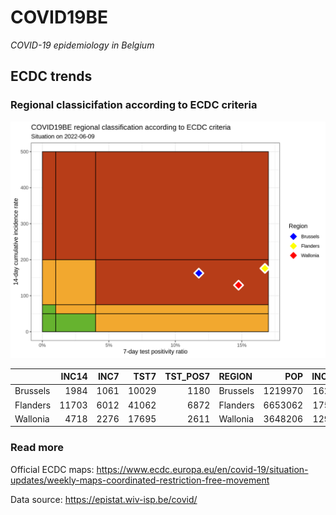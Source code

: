 
# COVID19BE

*COVID-19 epidemiology in Belgium*

## ECDC trends

### Regional classicifation according to ECDC criteria

![](COVID9BE-ecdc-trend.png)

|          | INC14 | INC7 |  TST7 | TST\_POS7 | REGION   |     POP | INC14\_RT |       PR7 |          GR |
| :------- | ----: | ---: | ----: | --------: | :------- | ------: | --------: | --------: | ----------: |
| Brussels |  1984 | 1061 | 10029 |      1180 | Brussels | 1219970 |  162.6269 | 0.1176588 |   0.1495125 |
| Flanders | 11703 | 6012 | 41062 |      6872 | Flanders | 6653062 |  175.9040 | 0.1673567 |   0.0564048 |
| Wallonia |  4718 | 2276 | 17695 |      2611 | Wallonia | 3648206 |  129.3238 | 0.1475558 | \-0.0679771 |

### Read more

Official ECDC maps:
<https://www.ecdc.europa.eu/en/covid-19/situation-updates/weekly-maps-coordinated-restriction-free-movement>

Data source: <https://epistat.wiv-isp.be/covid/>
